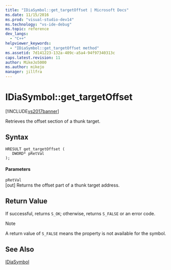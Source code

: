 ```yaml
---
title: "IDiaSymbol::get_targetOffset | Microsoft Docs"
ms.date: 11/15/2016
ms.prod: "visual-studio-dev14"
ms.technology: "vs-ide-debug"
ms.topic: reference
dev_langs: 
  - "C++"
helpviewer_keywords: 
  - "IDiaSymbol::get_targetOffset method"
ms.assetid: 7d141223-132a-409c-a5a4-94f97340313c
caps.latest.revision: 11
author: MikeJo5000
ms.author: mikejo
manager: jillfra
---
```

# IDiaSymbol::get_targetOffset
[!INCLUDE[vs2017banner](../../includes/vs2017banner.md)]

Retrieves the offset section of a thunk target.  
  
## Syntax  
  
```cpp#  
HRESULT get_targetOffset (   
   DWORD* pRetVal  
);  
```  
  
#### Parameters  
 `pRetVal`  
 [out] Returns the offset part of a thunk target address.  
  
## Return Value  
 If successful, returns `S_OK`; otherwise, returns `S_FALSE` or an error code.  
  
> [!NOTE]
>  A return value of `S_FALSE` means the property is not available for the symbol.  
  
## See Also  
 [IDiaSymbol](../../debugger/debug-interface-access/idiasymbol.md)
